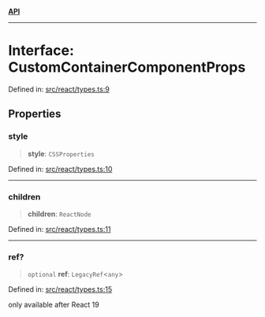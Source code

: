 [**API**](../../API.md)

***

# Interface: CustomContainerComponentProps

Defined in: [src/react/types.ts:9](https://github.com/inokawa/virtua/blob/75785cbff53d7623e0d1d97028eb886458aa7636/src/react/types.ts#L9)

## Properties

### style

> **style**: `CSSProperties`

Defined in: [src/react/types.ts:10](https://github.com/inokawa/virtua/blob/75785cbff53d7623e0d1d97028eb886458aa7636/src/react/types.ts#L10)

***

### children

> **children**: `ReactNode`

Defined in: [src/react/types.ts:11](https://github.com/inokawa/virtua/blob/75785cbff53d7623e0d1d97028eb886458aa7636/src/react/types.ts#L11)

***

### ref?

> `optional` **ref**: `LegacyRef`\<`any`\>

Defined in: [src/react/types.ts:15](https://github.com/inokawa/virtua/blob/75785cbff53d7623e0d1d97028eb886458aa7636/src/react/types.ts#L15)

only available after React 19
